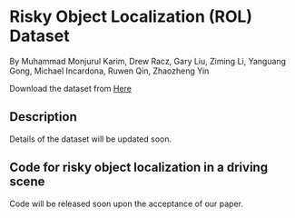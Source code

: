 # Risky Object Localization (ROL) Dataset

By Muhammad Monjurul Karim, Drew Racz, Gary Liu, Ziming Li, Yanguang Gong, Michael Incardona, Ruwen Qin, Zhaozheng Yin

Download the dataset from  <a href="https://drive.google.com/drive/folders/164J2F4aI4DpZEEgIUZlvabOMVxWxP2O9?usp=sharing"> Here </a>

## Description
Details of the dataset will be updated soon.

## Code for risky object localization in a driving scene
Code will be released soon upon the acceptance of our paper.

